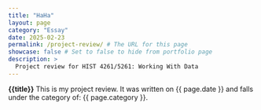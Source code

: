 ```yaml
---
title: "HaHa"
layout: page
category: "Essay"
date: 2025-02-23
permalink: /project-review/ # The URL for this page
showcase: false # Set to false to hide from portfolio page
description: >
  Project review for HIST 4261/5261: Working With Data
---
```

**{{title}}**
This is my project review. It was written on {{ page.date }} and falls under the category of: {{ page.category }}.
